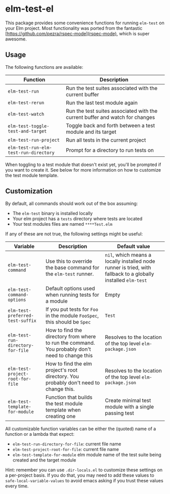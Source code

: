 # elm-test-el

This package provides some convenience functions for running `elm-test` on your Elm project.
Most functionality was ported from the fantastic [https://github.com/pezra/rspec-mode](rspec-mode), which is super awesome.


## Usage

The following functions are available:

Function                              | Description                                                                   |
--------------------------------------|-------------------------------------------------------------------------------|
`elm-test-run`                        | Run the test suites associated with the current buffer                        |
`elm-test-rerun`                      | Run the last test module again                                                |
`elm-test-watch`                      | Run the test suites associated with the current buffer and watch for changes  |
`elm-test-toggle-test-and-target`     | Toggle back and forth between a test module and its target                    |
`elm-test-run-project`                | Run all tests in the current project                                          |
`elm-test-run-elm-test-run-directory` | Prompt for a directory to run tests on                                        |


When toggling to a test module that doesn't exist yet, you'll be prompted if you want to create it. See below for more information on how to customize the test module template.

## Customization

By default, all commands should work out of the box assuming:

* The `elm-test` binary is installed locally
* Your elm project has a `tests` directory where tests are located
* Your test modules files are named `****Test.elm`

If any of these are not true, the following settings might be useful:


Variable                          | Description | Default value |
----------------------------------|-------------|---------------|
`elm-test-command`                | Use this to override the base command for the `elm-test` runner. | `nil`, which means a locally installed node runner is tried, with fallback to a globally installed `elm-test` |
`elm-test-command-options`        | Default options used when running tests for a module | Empty |
`elm-test-preferred-test-suffix`  | If you put tests for `Foo` in the module `FooSpec`, this should be `Spec` | `Test` |
`elm-test-run-directory-for-file` | How to find the directory from where to run the command. You probably don't need to change this | Resolves to the location of the top level `elm-package.json` |
`elm-test-project-root-for-file`  | How to find the elm project's root directory. You probably don't need to change this. | Resolves to the location of the top level `elm-package.json` |
`elm-test-template-for-module`    | Function that builds the test module template when creating one | Create minimal test module with a single passing test |


All customizable function variables can be either the (quoted) name of a function or a lambda that expect:
  - `elm-test-run-directory-for-file`: current file name
  - `elm-test-project-root-for-file`: current file name
  - `elm-test-template-for-module` elm module name of the test suite being created and the target module


Hint: remember you can use `.dir-locals.el` to customize these settings on a per-project basis. If you do that, you may need to add these values to `safe-local-variable-values` to avoid emacs asking if you trust these values every time.

